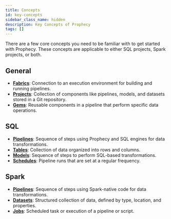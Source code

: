 ```yaml
---
title: Concepts
id: key-concepts
sidebar_class_name: hidden
description: Key Concepts of Prophecy
tags: []
---
```


There are a few core concepts you need to be familiar with to get started with Prophecy. These concepts are applicable to either SQL projects, Spark projects, or both.

## General

- **[Fabrics](docs/getting-started/concepts/fabrics.md)**: Connection to an execution environment for building and running pipelines.
- **[Projects](docs/getting-started/concepts/project.md)**: Collection of components like pipelines, models, and datasets stored in a Git repository.
- **[Gems](docs/getting-started/concepts/gems.md)**: Reusable components in a pipeline that perform specific data operations.

## SQL

- **[Pipelines](docs/getting-started/concepts/sql-pipelines.md)**: Sequence of steps using Prophecy and SQL engines for data transformations.
- **[Tables](docs/getting-started/concepts/models.md)**: Collection of data organized into rows and columns.
- **[Models](docs/getting-started/concepts/models.md)**: Sequence of steps to perform SQL-based transformations.
- **[Schedules](docs/analysts/scheduling.md)**: Pipeline runs that are set at a regular frequency.

## Spark

- **[Pipelines](docs/getting-started/concepts/spark-pipelines.md)**: Sequence of steps using Spark-native code for data transformations.
- **[Datasets](docs/getting-started/concepts/dataset.md)**: Structured collection of data, defined by type, location, and properties.
- **[Jobs](docs/Orchestration/Orchestration.md)**: Scheduled task or execution of a pipeline or script.
